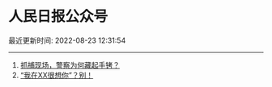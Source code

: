 # 人民日报公众号

最近更新时间: 2022-08-23 12:31:54

--- 
1. [抓捕现场，警察为何藏起手铐？](https://mp.weixin.qq.com/s/3L1KOe1PjJtOUA_W3QLoYw) 
2. [“我在XX很想你”？别！](https://mp.weixin.qq.com/s/D6a06uQnSZlH6cF1-CKgNw) 
